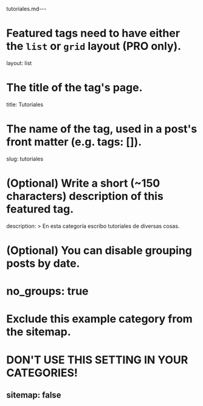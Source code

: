 tutoriales.md---
# Featured tags need to have either the `list` or `grid` layout (PRO only).
layout: list

# The title of the tag's page.
title: Tutoriales

# The name of the tag, used in a post's front matter (e.g. tags: [<slug>]).
slug: tutoriales

# (Optional) Write a short (~150 characters) description of this featured tag.
description: >
  En esta categoría escribo tutoriales de diversas cosas.
  
# (Optional) You can disable grouping posts by date.
# no_groups: true

# Exclude this example category from the sitemap.
# DON'T USE THIS SETTING IN YOUR CATEGORIES!
sitemap: false
---
